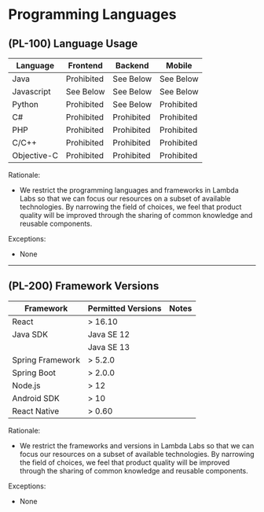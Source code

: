 # Programming Languages

## (PL-100) Language Usage

Language     | Frontend      | Backend      | Mobile
------------ | ------------- | ------------ | ------------
Java         | Prohibited    | See Below    | See Below
Javascript   | See Below     | See Below    | See Below
Python       | Prohibited    | See Below    | Prohibited
C#           | Prohibited    | Prohibited   | Prohibited
PHP          | Prohibited    | Prohibited   | Prohibited
C/C++        | Prohibited    | Prohibited   | Prohibited
Objective-C  | Prohibited    | Prohibited   | Prohibited

Rationale:

- We restrict the programming languages and frameworks in Lambda Labs so that
  we can focus our resources on a subset of available technologies. By
  narrowing the field of choices, we feel that product quality will be improved
  through the sharing of common knowledge and reusable components.

Exceptions:

- None

---

## (PL-200) Framework Versions

Framework        | Permitted Versions | Notes
---------------- | ------------------ | ------------
React            | > 16.10            |
Java SDK         | Java SE 12         |
                 | Java SE 13         |
Spring Framework | > 5.2.0            |
Spring Boot      | > 2.0.0            |
Node.js          | > 12               |
Android SDK      | > 10               |
React Native     | > 0.60             |

Rationale:

- We restrict the frameworks and versions in Lambda Labs so that we can focus our
  resources on a subset of available technologies. By narrowing the field of
  choices, we feel that product quality will be improved through the sharing of
  common knowledge and reusable components.

Exceptions:

- None
